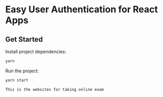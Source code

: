 # Easy User Authentication for React Apps

## Get Started

Install project dependencies:

```bash
yarn
```

Run the project:

```bash
yarn start
```


```bash
This is the websites for taking online exam
```